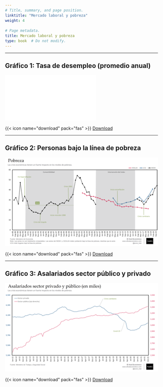 ```yaml
---
# Title, summary, and page position.
linktitle: "Mercado laboral y pobreza"
weight: 4

# Page metadata.
title: Mercado laboral y pobreza
type: book  # Do not modify.
---
```


---

## Gráfico 1: Tasa de desempleo (promedio anual)

![04.01](04.01_desempleo.json)

{{< icon name="download" pack="fas" >}} [Download](04.01_desempleo.json)

---

## Gráfico 2: Personas bajo la línea de pobreza

![04.02](04.02_Pobreza.png)

{{< icon name="download" pack="fas" >}} [Download](04.02_Pobreza.png)

---

## Gráfico 3: Asalariados sector público y privado

![04.03](04.03_Asalariados.png)

{{< icon name="download" pack="fas" >}} [Download](04.03_Asalariados.png)